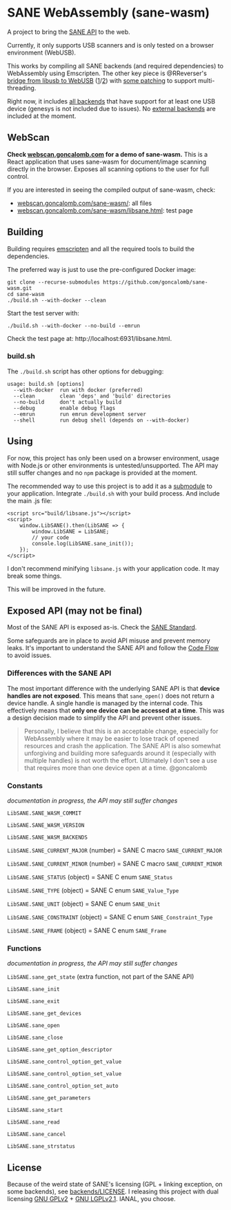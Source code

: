 # SANE WebAssembly (sane-wasm)

A project to bring the [SANE API](http://www.sane-project.org/intro.html) to the web.

Currently, it only supports USB scanners and is only tested on a browser environment (WebUSB).

This works by compiling all SANE backends (and required dependencies) to WebAssembly using Emscripten. The other key piece is @RReverser's [bridge from libusb to WebUSB](https://github.com/libusb/libusb/pull/1057) ([1](https://web.dev/porting-libusb-to-webusb/)/[2](https://web.dev/porting-gphoto2-to-the-web/)) with [some patching](deps/libusb.patch) to support multi-threading.

Right now, it includes [all backends](http://www.sane-project.org/lists/sane-backends-cvs.html) that have support for at least one USB device (genesys is not included due to issues). No [external backends](http://www.sane-project.org/lists/sane-backends-external.html) are included at the moment.

## WebScan

**Check [webscan.goncalomb.com](https://webscan.goncalomb.com/) for a demo of sane-wasm.** This is a React application that uses sane-wasm for document/image scanning directly in the browser. Exposes all scanning options to the user for full control.

If you are interested in seeing the compiled output of sane-wasm, check:

* [webscan.goncalomb.com/sane-wasm/](https://webscan.goncalomb.com/sane-wasm/): all files
* [webscan.goncalomb.com/sane-wasm/libsane.html](https://webscan.goncalomb.com/sane-wasm/): test page

## Building

Building requires [emscripten](https://github.com/emscripten-core/emscripten) and all the required tools to build the dependencies.

The preferred way is just to use the pre-configured Docker image:

    git clone --recurse-submodules https://github.com/goncalomb/sane-wasm.git
    cd sane-wasm
    ./build.sh --with-docker --clean

Start the test server with:

    ./build.sh --with-docker --no-build --emrun

Check the test page at: http://localhost:6931/libsane.html.

### build.sh

The `./build.sh` script has other options for debugging:

```
usage: build.sh [options]
  --with-docker  run with docker (preferred)
  --clean        clean 'deps' and 'build' directories
  --no-build     don't actually build
  --debug        enable debug flags
  --emrun        run emrun development server
  --shell        run debug shell (depends on --with-docker)
```

## Using

For now, this project has only been used on a browser environment, usage with Node.js or other environments is untested/unsupported. The API may still suffer changes and no `npm` package is provided at the moment.

The recommended way to use this project is to add it as a [submodule](https://git-scm.com/book/en/v2/Git-Tools-Submodules) to your application. Integrate `./build.sh` with your build process. And include the main .js file:

```
<script src="build/libsane.js"></script>
<script>
    window.LibSANE().then(LibSANE => {
        window.LibSANE = LibSANE;
        // your code
        console.log(LibSANE.sane_init());
    });
</script>
```

I don't recommend minifying `libsane.js` with your application code. It may break some things.

This will be improved in the future.

## Exposed API (may not be final)

Most of the SANE API is exposed as-is. Check the [SANE Standard](https://sane-project.gitlab.io/standard/index.html).

Some safeguards are in place to avoid API misuse and prevent memory leaks. It's important to understand the SANE API and follow the [Code Flow](https://sane-project.gitlab.io/standard/api.html#code-flow) to avoid issues.

### Differences with the SANE API

The most important difference with the underlying SANE API is that **device handles are not exposed**. This means that `sane_open()` does not return a device handle. A single handle is managed by the internal code. This effectively means that **only one device can be accessed at a time**. This was a design decision made to simplify the API and prevent other issues.

> Personally, I believe that this is an acceptable change, especially for WebAssembly where it may be easier to lose track of opened resources and crash the application. The SANE API is also somewhat unforgiving and building more safeguards around it (especially with multiple handles) is not worth the effort. Ultimately I don't see a use that requires more than one device open at a time. @goncalomb

### Constants

_documentation in progress, the API may still suffer changes_

`LibSANE.SANE_WASM_COMMIT`

`LibSANE.SANE_WASM_VERSION`

`LibSANE.SANE_WASM_BACKENDS`

`LibSANE.SANE_CURRENT_MAJOR` (number) = SANE C macro `SANE_CURRENT_MAJOR`

`LibSANE.SANE_CURRENT_MINOR` (number) = SANE C macro `SANE_CURRENT_MINOR`

`LibSANE.SANE_STATUS` (object) = SANE C enum `SANE_Status`

`LibSANE.SANE_TYPE` (object) = SANE C enum `SANE_Value_Type`

`LibSANE.SANE_UNIT` (object) = SANE C enum `SANE_Unit`

`LibSANE.SANE_CONSTRAINT` (object) = SANE C enum `SANE_Constraint_Type`

`LibSANE.SANE_FRAME` (object) = SANE C enum `SANE_Frame`

### Functions

_documentation in progress, the API may still suffer changes_

`LibSANE.sane_get_state` (extra function, not part of the SANE API)

`LibSANE.sane_init`

`LibSANE.sane_exit`

`LibSANE.sane_get_devices`

`LibSANE.sane_open`

`LibSANE.sane_close`

`LibSANE.sane_get_option_descriptor`

`LibSANE.sane_control_option_get_value`

`LibSANE.sane_control_option_set_value`

`LibSANE.sane_control_option_set_auto`

`LibSANE.sane_get_parameters`

`LibSANE.sane_start`

`LibSANE.sane_read`

`LibSANE.sane_cancel`

`LibSANE.sane_strstatus`

## License

Because of the weird state of SANE's licensing (GPL + linking exception, on some backends), see [backends/LICENSE](https://gitlab.com/sane-project/backends/-/blob/master/LICENSE). I releasing this project with dual licensing [GNU GPLv2](LICENSE.txt) + [GNU LGPLv2.1](LICENSE-LGPL.txt). IANAL, you choose.
